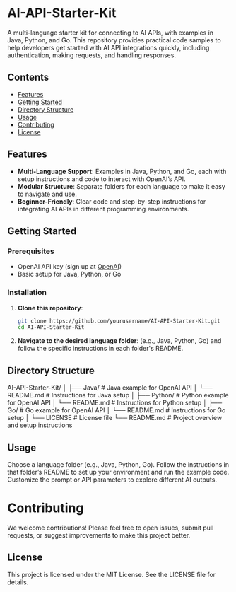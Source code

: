 # AI-API-Starter-Kit

A multi-language starter kit for connecting to AI APIs, with examples in Java, Python, and Go. This repository provides
practical code samples to help developers get started with AI API integrations quickly, including authentication, making
requests, and handling responses.

## Contents

- [Features](#features)
- [Getting Started](#getting-started)
- [Directory Structure](#directory-structure)
- [Usage](#usage)
- [Contributing](#contributing)
- [License](#license)

## Features

- **Multi-Language Support**: Examples in Java, Python, and Go, each with setup instructions and code to interact with
  OpenAI’s API.
- **Modular Structure**: Separate folders for each language to make it easy to navigate and use.
- **Beginner-Friendly**: Clear code and step-by-step instructions for integrating AI APIs in different programming
  environments.

## Getting Started

### Prerequisites

- OpenAI API key (sign up at [OpenAI](https://beta.openai.com/signup/))
- Basic setup for Java, Python, or Go

### Installation

1. **Clone this repository**:
   ```bash
   git clone https://github.com/yourusername/AI-API-Starter-Kit.git
   cd AI-API-Starter-Kit
2. **Navigate to the desired language folder**:
   (e.g., Java, Python, Go) and follow the specific instructions in each folder's README.

## Directory Structure

AI-API-Starter-Kit/ │ ├── Java/ # Java example for OpenAI API │ └── README.md # Instructions for Java setup │ ├──
Python/ # Python example for OpenAI API │ └── README.md # Instructions for Python setup │ ├── Go/ # Go example for
OpenAI API │ └── README.md # Instructions for Go setup │ └── LICENSE # License file └── README.md # Project overview and
setup instructions

## Usage

Choose a language folder (e.g., Java, Python, Go). Follow the instructions in that folder’s README to set up your
environment and run the example code. Customize the prompt or API parameters to explore different AI outputs.

# Contributing

We welcome contributions! Please feel free to open issues, submit pull requests, or suggest improvements to make this
project better.

## License

This project is licensed under the MIT License. See the LICENSE file for details.





